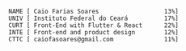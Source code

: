 ```shell
NAME [ Caio Farias Soares                  13%]
UNIV [ Instituto Federal do Ceará          17%]
CURT [ Front-End with Flutter & React      22%]
INTE [ Front-end and product design        12%]
CTTC [ caiofasoares@gmail.com              11%]
```

<!---
- 👋 Hi, I’m @CaioFaSoares
- 👀 I’m interested in ...
- 🌱 I’m currently learning ...
- 💞️ I’m looking to collaborate on ...
- 📫 How to reach me ...
--->

<!---
CaioFaSoares/CaioFaSoares is a ✨ special ✨ repository because its `README.md` (this file) appears on your GitHub profile.
You can click the Preview link to take a look at your changes.
--->
